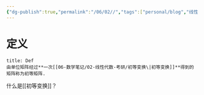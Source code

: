 ```yaml
---
{"dg-publish":true,"permalink":"/06/02//","tags":["personal/blog","线性代数/矩阵"]}
---
```


# 定义
```ad-summary
title: Def
由单位矩阵经过**一次[[06-数学笔记/02-线性代数-考研/初等变换\|初等变换]]**得到的矩阵称为初等矩阵.
```
什么是[[初等变换]]？